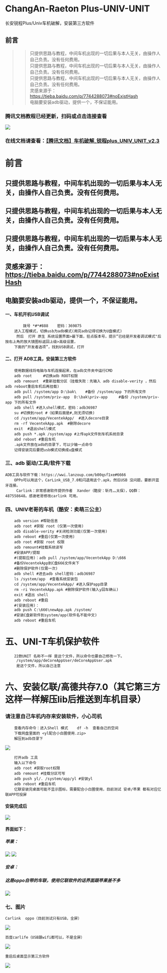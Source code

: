 # ChangAn-Raeton Plus-UNIV-UNIT
长安锐程Plus/Univ车机破解，安装第三方软件
## 前言
>>只提供思路与教程，中间车机出现的一切后果与本人无关，由操作人自己负责。没有任何费用。</br>
>>只提供思路与教程，中间车机出现的一切后果与本人无关，由操作人自己负责。没有任何费用。</br>
>>只提供思路与教程，中间车机出现的一切后果与本人无关，由操作人自己负责。没有任何费用。</br>
>>灵感来源于：https://tieba.baidu.com/p/7744288073#noExistHash</br>
>>电脑要安装adb驱动，提供一个，不保证能用。

### 腾讯文档教程已经更新，扫码或点击连接查看
[![](https://www.yongtao.org/content/uploadfile/202304/thum-3f411680744071.png)](https://www.yongtao.org/content/uploadfile/202304/3f411680744071.png)

### 在线文档请查看：[【腾讯文档】车机破解_锐程plus_UNIV_UNIT_v2.3](https://docs.qq.com/doc/DWldXbXZUa0JzRVpL)

# 前言
## 只提供思路与教程，中间车机出现的一切后果与本人无关，由操作人自己负责。没有任何费用。
## 只提供思路与教程，中间车机出现的一切后果与本人无关，由操作人自己负责。没有任何费用。
## 只提供思路与教程，中间车机出现的一切后果与本人无关，由操作人自己负责。没有任何费用。
## 灵感来源于：https://tieba.baidu.com/p/7744288073#noExistHash
## 电脑要安装adb驱动，提供一个，不保证能用。
#### 一、车机开机USB调试
    		拨号 *#*#888    密码：369875  
		进入工程模式，切换usb为adb模式(用完adb记得切换为U盘模式)
   		 然后  打开 原生 系统设置界面>最下面，狂点版本号，提示“已经是开发者调试模式"后按右上角的放大镜图标返回上级>高级设置，
		下面的“开发者选项”，找到USB调试，打开
#### 二、打开 ADB工具，安装第三方软件
		使用数据线将电脑与车机连接起来，在adb文件夹中运行CMD
		adb root     #切换adb ROOT权限
		adb remount  #重新挂载分区（挂载失败：先输入 adb disable-verity ，然后  adb reboot重启车机后再挂载)
		adb pull /system/app D:\bak\    #备份 /system/app 下的所有文件
		adb pull /system/priv-app  D:\bak\priv-app     #备份 /system/priv-app 下的所有文件
		adb shell #进入shell模式，密码：adb36987
		su #切换到root #（如果后面是#,则无须切换)
		cd /system/app/VecentekApp/  #进入decore目录
		rm -rf VecentekApp.apk  #删除decore
		exit  #退出shell模式
		adb push *.apk /system/app #上传apk文件到车机系统目录
		abd reboot #重启车机
		.apk文件放在adb的目录下，可以少输一点命令
		记得安装完后要把usb模式切换成u盘模式
		
### 三、adb 驱动/工具/软件下载
	ADB工具与软件下载：https://wwi.lanzoup.com/b00qsf1xe#6666
		OPPo可以用这个，CarLink_USB_7.0和闪退用这个.apk，然后USB 没问题，要断开蓝牙连接。
		 Carlink：非常感谢软件提供作者  Xander（酷安：斩月灬太保），QQ群：487558648。感谢老哥修改carlink 可用。

### 四、UNIV老哥的车机（酷安：卖萌三公主）
		adb version #帮助信息
		adb root #获取 root (仅第一次使用)
		adb disable-verity #关闭检测功能(仅第一次使用)
		adb reboot #重启(仅第一次使用)
		adb root #获取 root 权限 
		adb remount#挂载系统读写
		#安装APP/提取
		#(提取应用)：adb pull /system/app/VecentekApp D:\666    
		#备份VecentekApp到C盘666文件夹下
		#删除保护软件(仅需一次)
		adb shell #进去adb shell密码：adb36987
		ls /system/app  #查看系统安装包
		cd /system/app/VecentekApp/ #进入保护app目录
		rm -ri VecentekApp.apk #删除保护软件(输入y回车确认)
		exit #退出 shell
		adb reboot #重启
		#(安装应用)：
		adb push C:\666\newApp.apk /system/
		#安装C盘新软件到system/app(软件名不能中文)
		adb reboot #重启车机

# 五、UNI-T车机保护软件
		22款UNIT 名称不一样 是这个文件，所以命令也要自己修改一下。
		 /system/app/deCoreAppUser/deCoreAppUser.apk
		 是这个文件，所以自己注意

# 六、安装亿联/高德共存7.0（其它第三方这样一样解压lib后推送到车机目录）
### 请注意自己车机内存来安装软件，小心司机
		查看内存命令：进入Shell 模式    df -h  查看自己的空间
		下载网盘里面的 <yl配合小白圈使用.zip>
		解压到adb目录下
[![](https://www.yongtao.org/content/uploadfile/202304/thum-9da91680744422.png)](https://www.yongtao.org/content/uploadfile/202304/9da91680744422.png)

		打开adb 工具
		输入以下命令
		adb root #获取root权限
		adb remount #挂载分区可写
		adb push yl/. /system/app/yl #安装yl
		adb reboot #重启车机
		亿联安装完桌面可能不显示图标，需要配合小白圈使用，目前测试 安卓/苹果 都有对应亿联APP可投屏

#### 安装完成后
[![](https://www.yongtao.org/content/uploadfile/202304/thum-a07a1680744494.png)](https://www.yongtao.org/content/uploadfile/202304/a07a1680744494.png)
#### 界面如下：
##### 苹果：
[![](https://www.yongtao.org/content/uploadfile/202304/thum-e10a1680744526.jpg)](https://www.yongtao.org/content/uploadfile/202304/e10a1680744526.jpg)
[![](https://www.yongtao.org/content/uploadfile/202304/thum-f79b1680744548.jpg)](https://www.yongtao.org/content/uploadfile/202304/f79b1680744548.jpg)
##### 安卓：
##### 这是oppo自带的车联，使用亿联软件的话界面跟苹果差不多
[![](https://www.yongtao.org/content/uploadfile/202304/thum-3bb91680744571.jpg)](https://www.yongtao.org/content/uploadfile/202304/3bb91680744571.jpg)

### 七、图片
	Carlink  oppo（目前测试只有USB，全屏）
[![](https://www.yongtao.org/content/uploadfile/202303/thum-5dfe1678341575.png)](https://www.yongtao.org/content/uploadfile/202303/5dfe1678341575.png)

	百度carlife（USB跟wifi都可以，不是全屏）
[![](https://www.yongtao.org/content/uploadfile/202303/thum-2d801678341605.png)](https://www.yongtao.org/content/uploadfile/202303/2d801678341605.png)

	重启后桌面显示第三方软件
[![](https://www.yongtao.org/content/uploadfile/202303/thum-c4fd1678341638.png)](https://www.yongtao.org/content/uploadfile/202303/c4fd1678341638.png)
